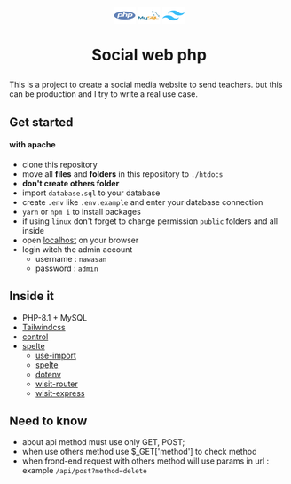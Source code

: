 <p align="center">
<img align="center" alt="php" height="30" width="40" src="https://raw.githubusercontent.com/Arikato111/Arikato111/main/icons/php-plain.svg">
<img align="center" alt="mysql" height="30" width="40" src="https://github.com/Arikato111/Arikato111/raw/main/icons/mysql-original-wordmark.svg">
<img align="center" alt="tailwindcss" height="30" width="40" src="https://github.com/devicons/devicon/raw/master/icons/tailwindcss/tailwindcss-plain.svg">
</p>

# <p align="center">Social web php</p>

This is a project to create a social media website to send teachers.
but this can be production and I try to write a real use case.

## Get started

#### with apache

- clone this repository
- move all **files** and **folders** in this repository to `./htdocs`
- **don't create others folder**
- import `database.sql` to your database
- create `.env` like `.env.example` and enter your database connection
- `yarn` or `npm i` to install packages
- if using `linux` don't forget to change permission `public` folders and all inside
- open [localhost](http://localhost) on your browser
- login witch the admin account
  - username : `nawasan`
  - password : `admin`

## Inside it

- PHP-8.1 + MySQL
- [Tailwindcss](https://tailwindcss.com)
- [control](https://github.com/Arikato111/control)
- [spelte](https://github.com/Arikato111/spelte-php)
  - [use-import](https://github.com/Arikato111/use-import/tree/master)
  - [spelte](https://github.com/Arikato111/spelte-php/tree/module)
  - [dotenv](https://github.com/Arikato111/php-dotenv/tree/main)
  - [wisit-router](https://github.com/Arikato111/wisit-router/tree/master)
  - [wisit-express](https://github.com/Arikato111/wisit-express/tree/Release1.0)

## Need to know

- about api method must use only GET, POST; 
- when use others method use $_GET['method'] to check method
- when frond-end request with others method will use params in url : example `/api/post?method=delete`